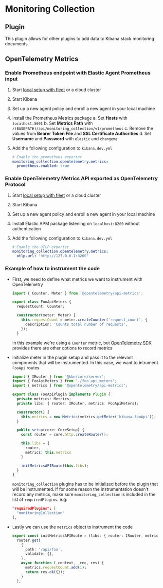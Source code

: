 # Monitoring Collection

## Plugin

This plugin allows for other plugins to add data to Kibana stack monitoring documents.

## OpenTelemetry Metrics

### Enable Prometheus endpoint with Elastic Agent Prometheus input

1. Start [local setup with fleet](../fleet/README.md#running-fleet-server-locally-in-a-container) or a cloud cluster
2. Start Kibana
3. Set up a new agent policy and enroll a new agent in your local machine
4. Install the Prometheus Metrics package
  a. Set **Hosts** with `localhost:5601`
  b. Set **Metrics Path** with `/(BASEPATH)/api/monitoring_collection/v1/prometheus`
  c. Remove the values from **Bearer Token File** and **SSL Certificate Authorities**
  d. Set **Username** and **Password** with `elastic` and `changeme`
5. Add the following configuration to `kibana.dev.yml`

    ```yml
    # Enable the prometheus exporter
    monitoring_collection.opentelemetry.metrics:
      prometheus.enabled: true

    ```

### Enable OpenTelemetry Metrics API exported as OpenTelemetry Protocol

1. Start [local setup with fleet](../fleet/README.md#running-fleet-server-locally-in-a-container) or a cloud cluster
2. Start Kibana
3. Set up a new agent policy and enroll a new agent in your local machine
4. Install Elastic APM package listening on `localhost:8200` without authentication
5. Add the following configuration to `kibana.dev.yml`

    ```yml
    # Enable the OTLP exporter
    monitoring_collection.opentelemetry.metrics:
      otlp.url: "http://127.0.0.1:8200"
    ```

### Example of how to instrument the code

* First, we need to define what metrics we want to instrument with OpenTelemetry

  ```ts
  import { Counter, Meter } from '@opentelemetry/api-metrics';

  export class FooApiMeters {
    requestCount: Counter;

    constructor(meter: Meter) {
      this.requestCount = meter.createCounter('request_count', {
        description: 'Counts total number of requests',
      });
    }
  ```

  In this example we're using a `Counter` metric, but [OpenTelemetry SDK](https://open-telemetry.github.io/opentelemetry-js/interfaces/_opentelemetry_api_metrics.Meter.html) provides there are other options to record metrics

* Initialize meter in the plugin setup and pass it to the relevant components that will be instrumented. In this case, we want to intrument `FooApi` routes

  ```ts
  import { IRouter } from '@kbn/core/server';
  import { FooApiMeters } from './foo_api_meters';
  import { metrics } from '@opentelemetry/api-metrics';

  export class FooApiPlugin implements Plugin {
    private metrics: Metrics;
    private libs: { router: IRouter, metrics: FooApiMeters};

    constructor() {
      this.metrics = new Metrics(metrics.getMeter('kibana.fooApi'));
    }

    public setup(core: CoreSetup) {
      const router = core.http.createRouter();

      this.libs = {
        router,
        metrics: this.metrics
      }

      initMetricsAPIRoute(this.libs);
    }
  }
  ```

    `monitoring_collection` plugins has to be initialized before the plugin that will be instrumented. If for some reason the instrumentation doesn't record any metrics, make sure `monitoring_collection` is included in the list of `requiredPlugins`. e.g:

    ```json
    "requiredPlugins": [
      "monitoringCollection"
    ],
    ```

* Lastly we can use the `metrics` object to instrument the code

  ```ts
  export const initMetricsAPIRoute = (libs: { router: IRouter, metrics: FooApiMeters}) => {
    router.get(
      {
        path: '/api/foo',
        validate: {},
      },
      async function (_context, _req, res) {
        metrics.requestCount.add(1);
        return res.ok({});
      }
    );
  ```

